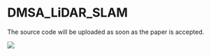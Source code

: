 # DMSA_LiDAR_SLAM
The source code will be uploaded as soon as the paper is accepted.

![](https://github.com/davidskdds/doc/stairs.gif)